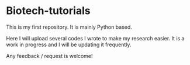 # Biotech-tutorials
This is my first repository. It is mainly Python based.

Here I will upload several codes I wrote to make my research easier.
It is a work in progress and I will be updating it frequently.

Any feedback / request is welcome!
